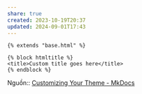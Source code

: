 ```yaml
---
share: true
created: 2023-10-19T20:37
updated: 2024-09-01T17:43
---
```

```django
{% extends "base.html" %}

{% block htmltitle %}
<title>Custom title goes here</title>
{% endblock %}
```
Nguồn:: [Customizing Your Theme - MkDocs](https://www.mkdocs.org/user-guide/customizing-your-theme/#overriding-template-blocks)
